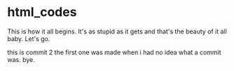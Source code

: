# html_codes

This is how it all begins. It's as stupid as it gets and that's the beauty of it all baby. Let's go.

this is commit 2
the first one was made when i had no idea what a commit was.
bye.
